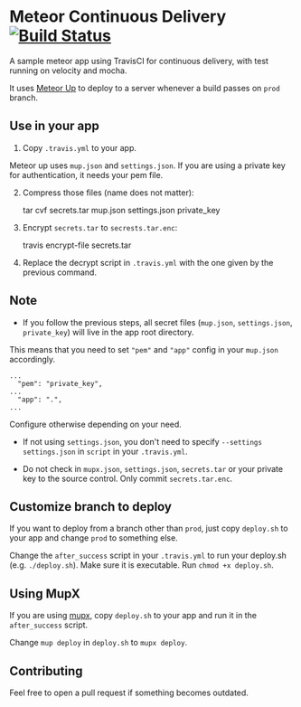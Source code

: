 # Meteor Continuous Delivery [![Build Status](https://travis-ci.org/sungwoncho/meteor-continuous-delivery.svg?branch=master)](https://travis-ci.org/sungwoncho/meteor-continuous-delivery)

A sample meteor app using TravisCI for continuous delivery, with test running on
velocity and mocha.

It uses [Meteor Up](https://github.com/arunoda/meteor-up) to deploy to a server
whenever a build passes on `prod` branch.

## Use in your app

1. Copy `.travis.yml` to your app.

Meteor up uses `mup.json` and `settings.json`. If you are using a private key for
authentication, it needs your pem file.

2. Compress those files (name does not matter):

    tar cvf secrets.tar mup.json settings.json private_key

3. Encrypt `secrets.tar` to `secrests.tar.enc`:

    travis encrypt-file secrets.tar

4. Replace the decrypt script in `.travis.yml` with the one given by the previous command.

## Note

* If you follow the previous steps, all secret files (`mup.json`, `settings.json`, `private_key`)
will live in the app root directory.

This means that you need to set `"pem"` and `"app"` config in your `mup.json` accordingly.

```
...
  "pem": "private_key",
...
  "app": ".",
...
```

Configure otherwise depending on your need.

* If not using `settings.json`, you don't need to specify `--settings settings.json`
in `script` in your `.travis.yml`.

* Do not check in `mupx.json`, `settings.json`, `secrets.tar` or your private key
to the source control. Only commit `secrets.tar.enc`.

## Customize branch to deploy

If you want to deploy from a branch other than `prod`, just copy `deploy.sh` to
your app and change `prod` to something else.

Change the `after_success` script in your `.travis.yml` to run your deploy.sh (e.g. `./deploy.sh`).
Make sure it is executable. Run `chmod +x deploy.sh`.

## Using MupX

If you are using [mupx](https://github.com/arunoda/meteor-up/tree/mupx), 
copy `deploy.sh` to your app and run it in the `after_success` script.

Change `mup deploy` in `deploy.sh` to `mupx deploy`.

## Contributing

Feel free to open a pull request if something becomes outdated.
